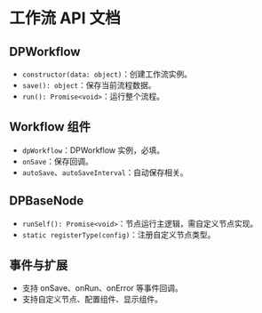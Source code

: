 # 工作流 API 文档

## DPWorkflow

- `constructor(data: object)`：创建工作流实例。
- `save(): object`：保存当前流程数据。
- `run(): Promise<void>`：运行整个流程。

## Workflow 组件

- `dpWorkflow`：DPWorkflow 实例，必填。
- `onSave`：保存回调。
- `autoSave`、`autoSaveInterval`：自动保存相关。

## DPBaseNode

- `runSelf(): Promise<void>`：节点运行主逻辑，需自定义节点实现。
- `static registerType(config)`：注册自定义节点类型。

## 事件与扩展

- 支持 onSave、onRun、onError 等事件回调。
- 支持自定义节点、配置组件、显示组件。 